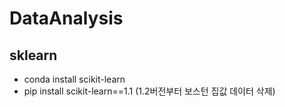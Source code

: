 # DataAnalysis

## sklearn
- conda install scikit-learn
- pip install scikit-learn==1.1 (1.2버전부터 보스턴 집값 데이터 삭제)

